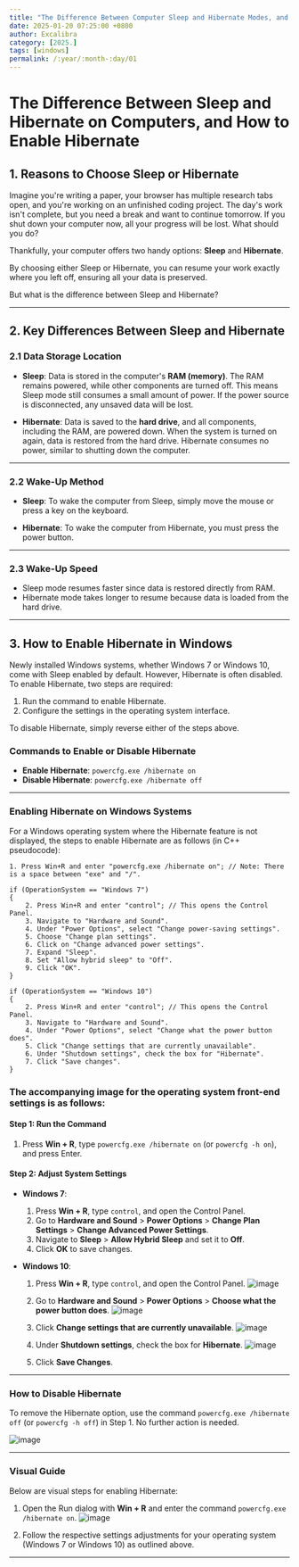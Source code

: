 ```yaml
---
title: "The Difference Between Computer Sleep and Hibernate Modes, and How to Set Up Hibernate"
date: 2025-01-20 07:25:00 +0800
author: Excalibra
category: [2025.]
tags: [windows]
permalink: /:year/:month-:day/01
---
```


# The Difference Between Sleep and Hibernate on Computers, and How to Enable Hibernate

## 1. Reasons to Choose Sleep or Hibernate

Imagine you're writing a paper, your browser has multiple research tabs open, and you're working on an unfinished coding project. The day's work isn't complete, but you need a break and want to continue tomorrow. If you shut down your computer now, all your progress will be lost. What should you do?

Thankfully, your computer offers two handy options: **Sleep** and **Hibernate**.  

<!-- more -->

By choosing either Sleep or Hibernate, you can resume your work exactly where you left off, ensuring all your data is preserved.

But what is the difference between Sleep and Hibernate?

---

## 2. Key Differences Between Sleep and Hibernate  

### 2.1 Data Storage Location

- **Sleep**: Data is stored in the computer's **RAM (memory)**. The RAM remains powered, while other components are turned off. This means Sleep mode still consumes a small amount of power. If the power source is disconnected, any unsaved data will be lost.

- **Hibernate**: Data is saved to the **hard drive**, and all components, including the RAM, are powered down. When the system is turned on again, data is restored from the hard drive. Hibernate consumes no power, similar to shutting down the computer.

---

### 2.2 Wake-Up Method

- **Sleep**: To wake the computer from Sleep, simply move the mouse or press a key on the keyboard.

- **Hibernate**: To wake the computer from Hibernate, you must press the power button.

---

### 2.3 Wake-Up Speed

- Sleep mode resumes faster since data is restored directly from RAM.
- Hibernate mode takes longer to resume because data is loaded from the hard drive.

---

## 3. How to Enable Hibernate in Windows  

Newly installed Windows systems, whether Windows 7 or Windows 10, come with Sleep enabled by default. However, Hibernate is often disabled. To enable Hibernate, two steps are required:  

1. Run the command to enable Hibernate.  
2. Configure the settings in the operating system interface.  

To disable Hibernate, simply reverse either of the steps above.

### Commands to Enable or Disable Hibernate

- **Enable Hibernate**: `powercfg.exe /hibernate on`  
- **Disable Hibernate**: `powercfg.exe /hibernate off`  

---

### Enabling Hibernate on Windows Systems

For a Windows operating system where the Hibernate feature is not displayed, the steps to enable Hibernate are as follows (in C++ pseudocode):

```
1. Press Win+R and enter "powercfg.exe /hibernate on"; // Note: There is a space between "exe" and "/".

if (OperationSystem == "Windows 7")
{
    2. Press Win+R and enter "control"; // This opens the Control Panel.
    3. Navigate to "Hardware and Sound".
    4. Under "Power Options", select "Change power-saving settings".
    5. Choose "Change plan settings".
    6. Click on "Change advanced power settings".
    7. Expand "Sleep".
    8. Set "Allow hybrid sleep" to "Off".
    9. Click "OK".
}

if (OperationSystem == "Windows 10")
{
    2. Press Win+R and enter "control"; // This opens the Control Panel.
    3. Navigate to "Hardware and Sound".
    4. Under "Power Options", select "Change what the power button does".
    5. Click "Change settings that are currently unavailable".
    6. Under "Shutdown settings", check the box for "Hibernate".
    7. Click "Save changes".
}
```

### The accompanying image for the operating system front-end settings is as follows:

#### Step 1: Run the Command
1. Press **Win + R**, type `powercfg.exe /hibernate on` (or `powercfg -h on`), and press Enter.

#### Step 2: Adjust System Settings
- **Windows 7**:
  1. Press **Win + R**, type `control`, and open the Control Panel.
  2. Go to **Hardware and Sound** > **Power Options** > **Change Plan Settings** > **Change Advanced Power Settings**.
  3. Navigate to **Sleep** > **Allow Hybrid Sleep** and set it to **Off**.
  4. Click **OK** to save changes.

- **Windows 10**:
  1. Press **Win + R**, type `control`, and open the Control Panel.
  ![image](https://github.com/user-attachments/assets/eeaaed6f-ec20-42a9-b93f-5518d90b1b37)

  3. Go to **Hardware and Sound** > **Power Options** > **Choose what the power button does**.
  ![image](https://github.com/user-attachments/assets/b11e3a71-c4ec-4786-a2a7-e424bf68ff21)

  4. Click **Change settings that are currently unavailable**.
  ![image](https://github.com/user-attachments/assets/b47a786e-3425-4a04-ba79-2902dff15ec2)

  5. Under **Shutdown settings**, check the box for **Hibernate**.
  ![image](https://github.com/user-attachments/assets/963eabd0-23d6-4098-8e15-a9462af32215)

  7. Click **Save Changes**.

---

### How to Disable Hibernate
To remove the Hibernate option, use the command `powercfg.exe /hibernate off` (or `powercfg -h off`) in Step 1. No further action is needed.

![image](https://github.com/user-attachments/assets/b614ed7d-4bdb-4c3b-8a65-f21a7c16748f)

---

### Visual Guide
Below are visual steps for enabling Hibernate:

1. Open the Run dialog with **Win + R** and enter the command `powercfg.exe /hibernate on`.
![image](https://github.com/user-attachments/assets/e6e76129-e794-4dbf-b614-fb2dd991ffa5)

3. Follow the respective settings adjustments for your operating system (Windows 7 or Windows 10) as outlined above.  

---
